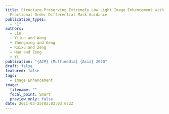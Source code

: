 ```yaml
---
title: Structure-Preserving Extremely Low Light Image Enhancement with
  Fractional Order Differential Mask Guidance
publication_types:
  - "1"
authors:
  - Liu
  - Yijun and Wang
  - Zhengning and Geng
  - Ruixu and Zeng
  - Hao and Zeng
  - Yi
publication: "{ACM} {Multimedia} {Asia} 2020"
draft: false
featured: false
tags:
  - Image Enhancement
image:
  filename: ""
  focal_point: Smart
  preview_only: false
date: 2021-03-25T02:03:03.072Z
---
```

